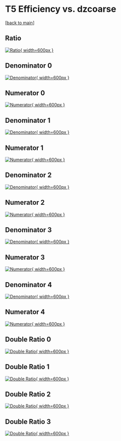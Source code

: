 # T5 Efficiency vs. dzcoarse

[[back to main](./)]



## Ratio

[![Ratio](../mtv/var/T5_xtr_11_-1_eff_dzcoarse.png){ width=600px }](../mtv/var/T5_xtr_11_-1_eff_dzcoarse.pdf)

## Denominator 0

[![Denominator](../mtv/den/T5_xtr_11_-1_eff_dzcoarse_den0.png){ width=600px }](../mtv/den/T5_xtr_11_-1_eff_dzcoarse_den0.pdf)

## Numerator 0

[![Numerator](../mtv/num/T5_xtr_11_-1_eff_dzcoarse_num0.png){ width=600px }](../mtv/num/T5_xtr_11_-1_eff_dzcoarse_num0.pdf)

## Denominator 1

[![Denominator](../mtv/den/T5_xtr_11_-1_eff_dzcoarse_den1.png){ width=600px }](../mtv/den/T5_xtr_11_-1_eff_dzcoarse_den1.pdf)

## Numerator 1

[![Numerator](../mtv/num/T5_xtr_11_-1_eff_dzcoarse_num1.png){ width=600px }](../mtv/num/T5_xtr_11_-1_eff_dzcoarse_num1.pdf)

## Denominator 2

[![Denominator](../mtv/den/T5_xtr_11_-1_eff_dzcoarse_den2.png){ width=600px }](../mtv/den/T5_xtr_11_-1_eff_dzcoarse_den2.pdf)

## Numerator 2

[![Numerator](../mtv/num/T5_xtr_11_-1_eff_dzcoarse_num2.png){ width=600px }](../mtv/num/T5_xtr_11_-1_eff_dzcoarse_num2.pdf)

## Denominator 3

[![Denominator](../mtv/den/T5_xtr_11_-1_eff_dzcoarse_den3.png){ width=600px }](../mtv/den/T5_xtr_11_-1_eff_dzcoarse_den3.pdf)

## Numerator 3

[![Numerator](../mtv/num/T5_xtr_11_-1_eff_dzcoarse_num3.png){ width=600px }](../mtv/num/T5_xtr_11_-1_eff_dzcoarse_num3.pdf)

## Denominator 4

[![Denominator](../mtv/den/T5_xtr_11_-1_eff_dzcoarse_den4.png){ width=600px }](../mtv/den/T5_xtr_11_-1_eff_dzcoarse_den4.pdf)

## Numerator 4

[![Numerator](../mtv/num/T5_xtr_11_-1_eff_dzcoarse_num4.png){ width=600px }](../mtv/num/T5_xtr_11_-1_eff_dzcoarse_num4.pdf)

## Double Ratio 0

[![Double Ratio](../mtv/ratio/T5_xtr_11_-1_eff_dzcoarse_ratio0.png){ width=600px }](../mtv/ratio/T5_xtr_11_-1_eff_dzcoarse_ratio0.pdf)

## Double Ratio 1

[![Double Ratio](../mtv/ratio/T5_xtr_11_-1_eff_dzcoarse_ratio1.png){ width=600px }](../mtv/ratio/T5_xtr_11_-1_eff_dzcoarse_ratio1.pdf)

## Double Ratio 2

[![Double Ratio](../mtv/ratio/T5_xtr_11_-1_eff_dzcoarse_ratio2.png){ width=600px }](../mtv/ratio/T5_xtr_11_-1_eff_dzcoarse_ratio2.pdf)

## Double Ratio 3

[![Double Ratio](../mtv/ratio/T5_xtr_11_-1_eff_dzcoarse_ratio3.png){ width=600px }](../mtv/ratio/T5_xtr_11_-1_eff_dzcoarse_ratio3.pdf)


